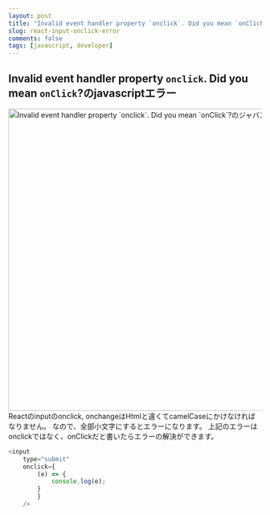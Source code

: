 ```yaml
---
layout: post
title: "Invalid event handler property `onclick`. Did you mean `onClick`?のジャバスクリプト"
slug: react-input-onclick-error
comments: false
tags: [javascript, developer]
---
```

## Invalid event handler property `onclick`. Did you mean `onClick`?のjavascriptエラー
<img src="https://drive.google.com/uc?export=view&id=1u7BSBIt1dMa6djlVbF-VmF72fTZ1X3TL" alt="Invalid event handler property `onclick`. Did you mean `onClick`?のジャバスクリプト" width="600">
Reactのinputのonclick, onchangeはHtmlと違くてcamelCaseにかけなければなりません。  
なので、全部小文字にするとエラーになります。
上記のエラーはonclickではなく、onClickだと書いたらエラーの解決ができます。

```javascript
<input
    type="submit"
    onclick={
        (e) => {
            console.log(e);
        }
        }
    />
```